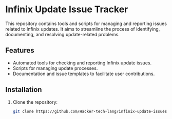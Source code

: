 # Infinix Update Issue Tracker

This repository contains tools and scripts for managing and reporting issues related to Infinix updates. It aims to streamline the process of identifying, documenting, and resolving update-related problems.

## Features

- Automated tools for checking and reporting Infinix update issues.
- Scripts for managing update processes.
- Documentation and issue templates to facilitate user contributions.

## Installation

1. Clone the repository:
   ```bash
   git clone https://github.com/Hacker-tech-lang/infinix-update-issues.git
